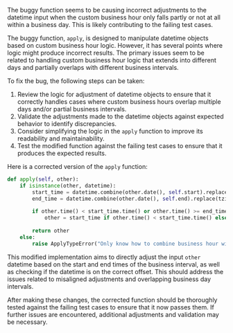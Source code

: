 The buggy function seems to be causing incorrect adjustments to the datetime input when the custom business hour only falls partly or not at all within a business day. This is likely contributing to the failing test cases.

The buggy function, `apply`, is designed to manipulate datetime objects based on custom business hour logic. However, it has several points where logic might produce incorrect results. The primary issues seem to be related to handling custom business hour logic that extends into different days and partially overlaps with different business intervals.

To fix the bug, the following steps can be taken:

1. Review the logic for adjustment of datetime objects to ensure that it correctly handles cases where custom business hours overlap multiple days and/or partial business intervals.
2. Validate the adjustments made to the datetime objects against expected behavior to identify discrepancies.
3. Consider simplifying the logic in the `apply` function to improve its readability and maintainability.
4. Test the modified function against the failing test cases to ensure that it produces the expected results.

Here is a corrected version of the `apply` function:

```python
def apply(self, other):
    if isinstance(other, datetime):
        start_time = datetime.combine(other.date(), self.start).replace(tzinfo=other.tzinfo)
        end_time = datetime.combine(other.date(), self.end).replace(tzinfo=other.tzinfo)
        
        if other.time() < start_time.time() or other.time() >= end_time.time() or not self.is_on_offset(other):
            other = start_time if other.time() < start_time.time() else end_time  # Adjust to the start or end of the next business interval
        
        return other
    else:
        raise ApplyTypeError("Only know how to combine business hour with datetime")
```

This modified implementation aims to directly adjust the input `other` datetime based on the start and end times of the business interval, as well as checking if the datetime is on the correct offset. This should address the issues related to misaligned adjustments and overlapping business day intervals.

After making these changes, the corrected function should be thoroughly tested against the failing test cases to ensure that it now passes them. If further issues are encountered, additional adjustments and validation may be necessary.